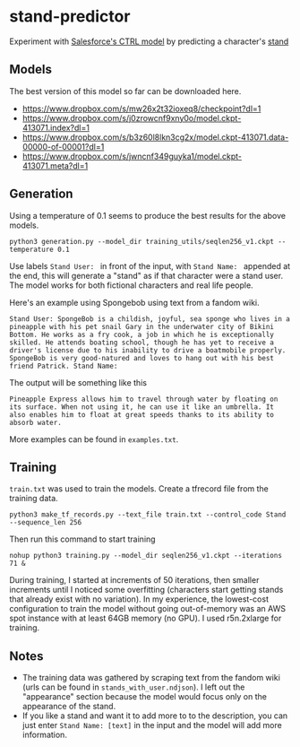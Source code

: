 # stand-predictor
Experiment with [Salesforce's CTRL model](https://github.com/salesforce/ctrl) by predicting a character's [stand](https://jojo.fandom.com/wiki/Stand)

## Models
The best version of this model so far can be downloaded here.
* https://www.dropbox.com/s/mw26x2t32ioxeq8/checkpoint?dl=1
* https://www.dropbox.com/s/j0zrowcnf9xny0o/model.ckpt-413071.index?dl=1
* https://www.dropbox.com/s/b3z60l8lkn3cg2x/model.ckpt-413071.data-00000-of-00001?dl=1
* https://www.dropbox.com/s/jwncnf349guyka1/model.ckpt-413071.meta?dl=1

## Generation
Using a temperature of 0.1 seems to produce the best results for the above models.

```python3 generation.py --model_dir training_utils/seqlen256_v1.ckpt --temperature 0.1```

Use labels `Stand User: ` in front of the input, with `Stand Name: ` appended at the end, this will generate a "stand" as if that character were a stand user. The model works for both fictional characters and real life people.

Here's an example using Spongebob using text from a fandom wiki.

```
Stand User: SpongeBob is a childish, joyful, sea sponge who lives in a pineapple with his pet snail Gary in the underwater city of Bikini Bottom. He works as a fry cook, a job in which he is exceptionally skilled. He attends boating school, though he has yet to receive a driver's license due to his inability to drive a boatmobile properly. SpongeBob is very good-natured and loves to hang out with his best friend Patrick. Stand Name: 
```

The output will be something like this

```
Pineapple Express allows him to travel through water by floating on its surface. When not using it, he can use it like an umbrella. It also enables him to float at great speeds thanks to its ability to absorb water.
```

More examples can be found in `examples.txt`.

## Training
`train.txt` was used to train the models. Create a tfrecord file from the training data.

```python3 make_tf_records.py --text_file train.txt --control_code Stand --sequence_len 256```

Then run this command to start training

```nohup python3 training.py --model_dir seqlen256_v1.ckpt --iterations 71 &```

During training, I started at increments of 50 iterations, then smaller increments until I noticed some overfitting (characters start getting stands that already exist with no variation). In my experience, the lowest-cost configuration to train the model without going out-of-memory was an AWS spot instance with at least 64GB memory (no GPU). I used r5n.2xlarge for training.

## Notes
* The training data was gathered by scraping text from the fandom wiki (urls can be found in `stands_with_user.ndjson`). I left out the "appearance" section because the model would focus only on the appearance of the stand.
* If you like a stand and want it to add more to to the description, you can just enter `Stand Name: [text]` in the input and the model will add more information.
